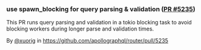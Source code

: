 ### use spawn_blocking for query parsing & validation ([PR #5235](https://github.com/apollographql/router/pull/5235))

This PR runs query parsing and validation in a tokio blocking task to avoid blocking workers during longer
parse and validation times.

By [@xuorig](https://github.com/xuorig) in https://github.com/apollographql/router/pull/5235